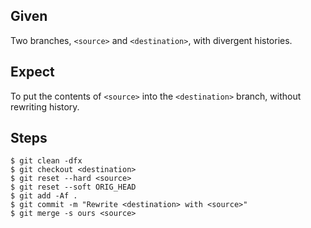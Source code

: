 ## Given

Two branches, `<source>` and `<destination>`, with divergent histories.

## Expect

To put the contents of `<source>` into the `<destination>` branch, without
rewriting history.

## Steps

    $ git clean -dfx
    $ git checkout <destination>
    $ git reset --hard <source>
    $ git reset --soft ORIG_HEAD
    $ git add -Af .
    $ git commit -m "Rewrite <destination> with <source>"
    $ git merge -s ours <source>
